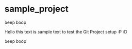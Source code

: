 # sample_project
beep boop

Hello this text is sample text to test the Git Project setup :P :D 

beep boop
